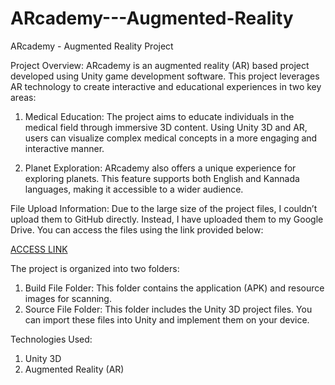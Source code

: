 # ARcademy---Augmented-Reality

ARcademy - Augmented Reality Project

Project Overview:
ARcademy is an augmented reality (AR) based project developed using Unity game development software. This project leverages AR technology to create interactive and educational experiences in two key areas:

1. Medical Education:
The project aims to educate individuals in the medical field through immersive 3D content. Using Unity 3D and AR, users can visualize complex medical concepts in a more engaging and interactive manner.

2. Planet Exploration:
ARcademy also offers a unique experience for exploring planets. This feature supports both English and Kannada languages, making it accessible to a wider audience.

File Upload Information:
Due to the large size of the project files, I couldn’t upload them to GitHub directly. Instead, I have uploaded them to my Google Drive. You can access the files using the link provided below:

[ACCESS LINK](https://drive.google.com/drive/folders/1BOLcvfPmplDpq8o5hhH-UZJFivyfk8oT?usp=sharing)

The project is organized into two folders:
1. Build File Folder:
This folder contains the application (APK) and resource images for scanning.
2. Source File Folder:
This folder includes the Unity 3D project files. You can import these files into Unity and implement them on your device.

Technologies Used:
1. Unity 3D
2. Augmented Reality (AR)

